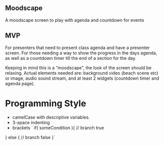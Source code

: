## Moodscape
A moodscape screen to play with agenda and countdown for events

## MVP
For presenters that need to present class agenda and have a presenter screen. For those needing a way to show the progress in the days agenda, as well as a countdown timer till the end of a section for the day.

Keeping in mind this is a “moodscape”, the look of the screen should be relaxing. Actual elements needed are: background video (beach scene etc) or image, audio sound stream, and at least 2 widgets (countdown timer and agenda page).

# Programming Style
* camelCase with descriptive variables.
* 3-space indenting
* brackets `
if( someCondition ){
   // branch true
   
} else {
   // branch false
}`
